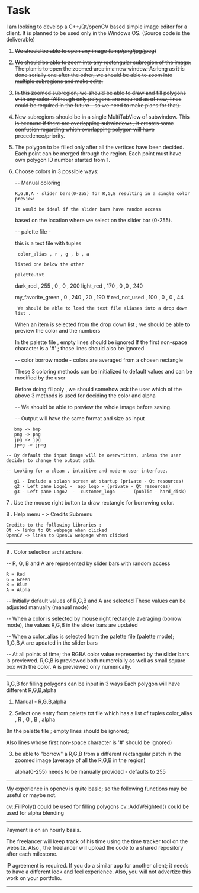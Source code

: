 # Task

I am looking to develop a C++/Qt/openCV based simple image editor for a client.
It is planned to be used only in the Windows OS.
(Source code is the deliverable)


 1. <s>We should be able to open any image (bmp/png/jpg/jpeg)</s>

 2. <s>We should be able to zoom into any rectangular subregion of the image. The plan is to open the zoomed area in a new window. As long as it is done serially one after the other; we should be able to zoom into multiple subregions and make edits.</s>

 3. <s>In this zoomed subregion; we should be able to draw and fill polygons with any color (Although only polygons are required as of now; lines could be required in the future - so we need to make plans for that).</s>

 4. <s>New subregions should be in a single MultiTabView of subwindow. This is because if there are overlapping subwindows , it creates some confusion regarding which overlapping polygon will have precedence/priority.</s>

 5. The polygon to be filled only after all the vertices have been decided. Each point can be merged    through the region. Each point must have own polygon ID number started from 1.

 6. Choose colors in 3 possible ways:

    -- Manual coloring

    	R,G,B,A - slider bars(0-255) for R,G,B resulting in a single color preview

        It would be ideal if the slider bars have random access

       based on the location where we select on the slider bar (0-255).

    -- palette file -

       this is a text file with tuples

         color_alias , r , g , b , a

        listed one below the other

    	palette.txt

       dark_red , 255 , 0 , 0 , 200
       light_red  ,  170 , 0 ,0 , 240

       my_favorite_green , 0 , 240 , 20  , 190
           # red_not_used , 100 , 0 , 0 , 44

         We should be able to load the text file aliases into a drop down list .

       When an item is selected from the drop down list ;  we should be 
        able to preview the color and the numbers

       In the palette file , empty lines should be ignored
       If the first non-space character is a '#' ; those lines should also be ignored

    -- color borrow mode - colors are averaged from a chosen rectangle

     These 3 coloring methods can be initialized to default values
     and can be modified by the user

     Before doing fillpoly , we should somehow ask the user which of the above 3 methods
     is used for deciding the color and alpha


    -- We should be able to preview the whole image before saving.

    -- Output will have the same format and size as input

```
   bmp -> bmp
   png -> png
   jpg -> jpg
   jpeg -> jpeg
```

    -- By default the input image will be overwritten, unless the user decides to change the output path.

    -- Looking for a clean , intuitive and modern user interface.

```
   g1 - Include a splash screen at startup (private - Qt resources)
   g2 - Left pane Logo1 -  app_logo - (private - Qt resources)
   g3 - Left pane Logo2  -  customer_logo   -   (public - hard_disk)
```

 7 . Use the mouse right button to draw rectangle for borrowing color.

 8 . Help menu - >  Credits Submenu

    Credits to the following libraries :
    Qt -> links to Qt webpage when clicked
    OpenCV -> links to OpenCV webpage when clicked

-----------------------------------------------------------------------------

9 . Color selection architecture.

--  R, G, B and A   are represented by slider bars with random access

    R = Red
    G = Green
    B = Blue
    A = Alpha

-- Initially default values of R,G,B and A are selected
   These values can be adjusted manually (manual mode)


-- When a color is selected by mouse right rectangle averaging (borrow mode), the values R,G,B in the          slider bars are updated


-- When a color_alias is selected from the palette file (palette mode); R,G,B,A are updated in the slider bars


--  At all points of time; the RGBA color value represented by the slider bars is previewed.
    R,G,B is previewed both numercially as well as small square box with the color.
    A is previewed only numerically.

-----------------------------------------------------------------------------

R,G,B for filling polygons can be input in 3 ways
Each polygon will have different R,G,B,alpha


1) Manual - R,G,B,alpha

2) Select one entry from palette txt file which has a list of tuples
   color_alias , R , G , B , alpha

  (In the palette file ; empty lines should be ignored; 

   Also lines whose first non-space character is '#' should be ignored)


3) be able to "borrow" a R,G,B from a different rectangular patch in the zoomed image
    (average of all the R,G,B in the region)

   alpha(0-255) needs to be manually provided - defaults to 255

----------------------------------------------------------------------------

My experience in opencv is quite basic; so the following functions
may be useful or maybe not.

cv::FillPoly() could be used for filling polygons
cv::AddWeighted() could be used for alpha blending

-----------------------------------------------------------------------------

Payment is on an hourly basis.

The freelancer will keep track of his time using the time tracker tool on the website.
Also , the freelancer will upload the code to a shared repository after each milestone.

IP agreement is required.
If you do a similar app for another client; it needs to have a different
look and feel experience.
Also, you will not advertize this work on your portfolio.

-----------------------------------------------------------------------------







